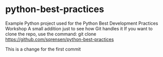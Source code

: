 # python-best-practices
Example Python project used for the Python Best Development Practices Workshop
A small addition just to see how Git handles it
If you want to clone the repo, use the command:
git clone https://github.com/sqrensen/python-best-practices

This is a change for the first commit
